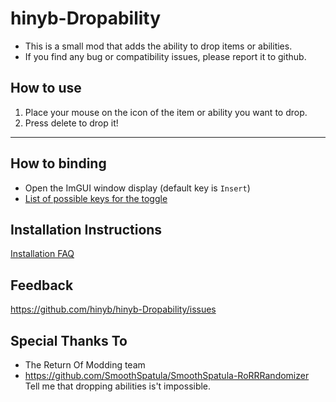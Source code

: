 # hinyb-Dropability
* This is a small mod that adds the ability to drop items or abilities.
* If you find any bug or compatibility issues, please report it to github.

## How to use
1. Place your mouse on the icon of the item or ability you want to drop.
2. Press delete to drop it!

---

## How to binding 
* Open the ImGUI window display (default key is `Insert`)
* [List of possible keys for the toggle](https://oprypin.github.io/crystal-imgui/ImGui/ImGuiKey.html)

## Installation Instructions

[Installation FAQ](https://docs.google.com/document/u/1/d/1NgLwb8noRLvlV9keNc_GF2aVzjARvUjpND2rxFgxyfw/edit?usp=sharing)

## Feedback
https://github.com/hinyb/hinyb-Dropability/issues

## Special Thanks To
* The Return Of Modding team
* https://github.com/SmoothSpatula/SmoothSpatula-RoRRRandomizer Tell me that dropping abilities  is't impossible.